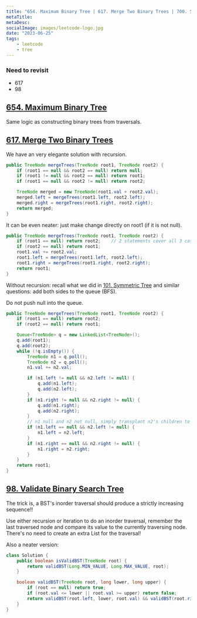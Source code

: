 ```yaml
---
title: "654. Maximum Binary Tree | 617. Merge Two Binary Trees | 700. Search in a Binary Search Tree | 98. Validate Binary Search Tree"
metaTitle:
metaDesc:
socialImage: images/leetcode-logo.jpg
date: "2023-06-25"
tags:
    - leetcode
    - tree
---
```


### Need to revisit
- 617
- 98

## [654. Maximum Binary Tree](https://leetcode.com/problems/maximum-binary-tree/)
Same logic as constructing binary trees from traversals.

## [617. Merge Two Binary Trees](https://leetcode.com/problems/merge-two-binary-trees/)
We have an very elegante solution with recursion.
```java
public TreeNode mergeTrees(TreeNode root1, TreeNode root2) {
    if (root1 == null && root2 == null) return null;
    if (root1 != null && root2 == null) return root1;
    if (root1 == null && root2 != null) return root2;

    TreeNode merged = new TreeNode(root1.val + root2.val);
    merged.left = mergeTrees(root1.left, root2.left);
    merged.right = mergeTrees(root1.right, root2.right);
    return merged;
}
```

It can be even neater: just make change directly on root1 (if it is not null).
```java
public TreeNode mergeTrees(TreeNode root1, TreeNode root2) {
    if (root1 == null) return root2;    // 2 statements cover all 3 cases
    if (root2 == null) return root1;
    root1.val += root2.val;
    root1.left = mergeTrees(root1.left, root2.left);
    root1.right = mergeTrees(root1.right, root2.right);
    return root1;
}
```

Without recursion: recall what we did in [101. Symmetric Tree](https://leetcode.com/problems/symmetric-tree/) and similar questions: add both sides to the queue (BFS).

Do not push null into the queue.

```java
public TreeNode mergeTrees(TreeNode root1, TreeNode root2) {
    if (root1 == null) return root2;
    if (root2 == null) return root1;

    Queue<TreeNode> q = new LinkedList<TreeNode>();
    q.add(root1);
    q.add(root2);
    while (!q.isEmpty()) {
        TreeNode n1 = q.poll();
        TreeNode n2 = q.poll();
        n1.val += n2.val;

        if (n1.left != null && n2.left != null) {
            q.add(n1.left);
            q.add(n2.left);
        }
        if (n1.right != null && n2.right != null) {
            q.add(n1.right);
            q.add(n2.right);
        }
        // n1 null and n2 not null, simply transplant n2's children to n1
        if (n1.left == null && n2.left != null) {
            n1.left = n2.left;
        }
        if (n1.right == null && n2.right != null) {
            n1.right = n2.right;
        }
    }
    return root1;
}
```


## [98. Validate Binary Search Tree](https://leetcode.com/problems/validate-binary-search-tree/)
The trick is, a BST's inorder traversal should produce a strictly increasing sequence!!

Use either recursion or iteration to do an inorder traversal, remember the last traversed node and compare its value to the currently traversing node. There's no need to create an extra List for the traversal!

Also a neater version:
```java
class Solution {
    public boolean isValidBST(TreeNode root) {
        return validBST(Long.MIN_VALUE, Long.MAX_VALUE, root);
    }

    boolean validBST(TreeNode root, long lower, long upper) {
        if (root == null) return true;
        if (root.val <= lower || root.val >= upper) return false;
        return validBST(root.left, lower, root.val) && validBST(root.right, root.val, upper);
    }
}
```
